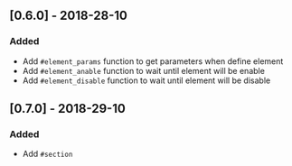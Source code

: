 ## [0.6.0] - 2018-28-10
### Added
- Add `#element_params` function to get parameters when define element
- Add `#element_anable` function to wait until element will be enable
- Add `#element_disable` function to wait until element will be disable

## [0.7.0] - 2018-29-10
### Added
- Add `#section`
